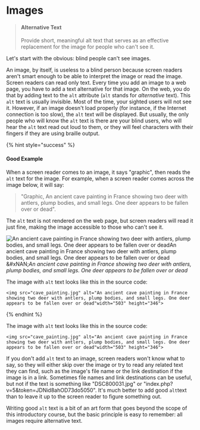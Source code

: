 # Images

> #### Alternative Text
>
> Provide short, meaningful alt text that serves as an effective replacement for the image for people who can't see it.

Let's start with the obvious: blind people can't see images.

An image, by itself, is useless to a blind person because screen readers aren't smart enough to be able to interpret the image or read the image. Screen readers can read only text. Every time you add an image to a web page, you have to add a text alternative for that image. On the web, you do that by adding text to the `alt` attribute (`alt` stands for _alternative_ text). This `alt` text is usually invisible. Most of the time, your sighted users will not see it. However, if an image doesn't load properly (for instance, if the Internet connection is too slow), the `alt` text will be displayed. But usually, the only people who will know the `alt` text is there are your blind users, who will hear the `alt` text read out loud to them, or they will feel characters with their fingers if they are using braille output.

{% hint style="success" %}
#### Good Example

When a screen reader comes to an image, it says "graphic", then reads the `alt` text for the image. For example, when a screen reader comes across the image below, it will say:

> "Graphic, An ancient cave painting in France showing two deer with antlers, plump bodies, and small legs. One deer appears to be fallen over or dead".

The `alt` text is not rendered on the web page, but screen readers will read it just fine, making the image accessible to those who can't see it.

<img src="https://dequeuniversity.com/assets/images/accessibility_fundamentals/cave_painting.jpg" alt="An ancient cave painting in France showing two deer with antlers, plump bodies, and small legs. One deer appears to be fallen over or deadAn ancient cave painting in France showing two deer with antlers, plump bodies, and small legs. One deer appears to be fallen over or dead" data-size="original">\
&#xNAN;_&#x41;n ancient cave painting in France showing two deer with antlers, plump bodies, and small legs. One deer appears to be fallen over or dead_

The image with `alt` text looks like this in the source code:

`<img src="cave_painting.jpg" alt="An ancient cave painting in France showing two deer with antlers, plump bodies, and small legs. One deer appears to be fallen over or dead"width="503" height="346">`


{% endhint %}

The image with `alt` text looks like this in the source code:

`<img src="cave_painting.jpg" alt="An ancient cave painting in France showing two deer with antlers, plump bodies, and small legs. One deer appears to be fallen over or dead"width="503" height="346">`

If you don't add `alt` text to an image, screen readers won't know what to say, so they will either skip over the image or try to read any related text they can find, such as the image's file name or the link destination if the image is in a link. Sometimes file names and link destinations can be useful, but not if the text is something like "DSC800031.jpg" or "index.php?v=5\&token=JDNid8ahOD73do5050". It's much better to add good `alt`text than to leave it up to the screen reader to figure something out.

Writing good `alt` text is a bit of an art form that goes beyond the scope of this introductory course, but the basic principle is easy to remember: all images require alternative text.
